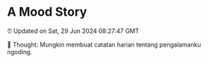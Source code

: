 # A Mood Story

⏰ Updated on Sat, 29 Jun 2024 08:27:47 GMT

💭 Thought: Mungkin membuat catatan harian tentang pengalamanku ngoding.


